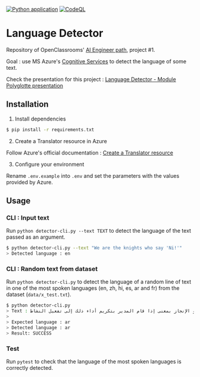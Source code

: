 [![Python application](https://github.com/fleuryc/oc_ingenieur-ia_P1-decouvrez-le-metier-d-ingenieur-ia/actions/workflows/python-app.yml/badge.svg)](https://github.com/fleuryc/oc_ingenieur-ia_P1-decouvrez-le-metier-d-ingenieur-ia/actions/workflows/python-app.yml) [![CodeQL](https://github.com/fleuryc/oc_ingenieur-ia_P1-decouvrez-le-metier-d-ingenieur-ia/actions/workflows/codeql-analysis.yml/badge.svg)](https://github.com/fleuryc/oc_ingenieur-ia_P1-decouvrez-le-metier-d-ingenieur-ia/actions/workflows/codeql-analysis.yml)

# Language Detector

Repository of OpenClassrooms' [AI Engineer path](https://openclassrooms.com/fr/paths/188-ingenieur-ia), project #1.

Goal : use MS Azure's [Cognitive Services](https://docs.microsoft.com/en-us/azure/cognitive-services/translator/reference/v3-0-detect) to detect the language of some text.


Check the presentation for this project : [Language Detector - Module Polyglotte presentation](https://fleuryc.github.io/oc_ingenieur-ia_P1-decouvrez-le-metier-d-ingenieur-ia/index.html)


## Installation

1. Install dependencies

```bash
$ pip install -r requirements.txt
```

2. Create a Translator resource in Azure

Follow Azure's official documentation : [Create a Translator resource
](https://docs.microsoft.com/en-us/azure/cognitive-services/translator/translator-how-to-signup)

3. Configure your environment

Rename `.env.example` into `.env` and set the parameters with the values provided by Azure.

## Usage

### CLI : Input text

Run `python detector-cli.py --text TEXT` to detect the language of the text passed as an argument.

```bash
$ python detector-cli.py --text "We are the knights who say 'Ni!'"
> Detected language : en
```

### CLI : Random text from dataset

Run `python detector-cli.py` to detect the language of a random line of text in one of the most spoken languages (en, zh, hi, es, ar and fr) from the dataset (`data/x_test.txt`).

```bash
$ python detector-cli.py
> Text : عملية التقويم أي إذا كان هناك درجات للنشاط يحاسب عليها التلميذ في تقصيره وتفاعلة أداء ذلك إلى التحاق بالنشاط و الإمكانيات المتاحة أي إذا كان هناك توفير الأدوات والأنشطة وتوفرت الأماكن كان النشاط كثير و أخيراً التوجيه نحو الإنجاز بمعنى إذا قام المدير بتكريم أداء ذلك إلى تفعيل النشاط.
>
> Expected language : ar
> Detected language : ar
> Result: SUCCESS
```

### Test

Run `pytest` to check that the language of the most spoken languages is correctly detected.
